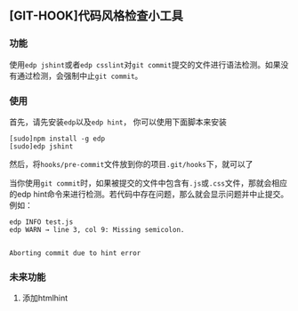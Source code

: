 ## [GIT-HOOK]代码风格检查小工具

### 功能

使用`edp jshint`或者`edp csslint`对`git commit`提交的文件进行语法检测。如果没有通过检测，会强制中止`git commit`。

### 使用

首先，请先安装`edp`以及`edp hint`， 你可以使用下面脚本来安装

```shell
[sudo]npm install -g edp
[sudo]edp jshint
```

然后，将`hooks/pre-commit`文件放到你的项目`.git/hooks`下，就可以了

当你使用`git commit`时，如果被提交的文件中包含有`.js`或`.css`文件，那就会相应的edp hint命令来进行检测。若代码中存在问题，那么就会显示问题并中止提交。例如：

```shell
edp INFO test.js
edp WARN → line 3, col 9: Missing semicolon.


Aborting commit due to hint error
```

### 未来功能

1. 添加htmlhint
